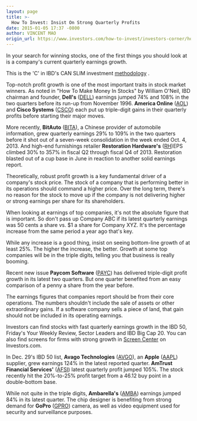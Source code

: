```yaml
---
layout: page
title: >-
  How To Invest: Insist On Strong Quarterly Profits
date: 2015-01-05 17:37 -0800
author: VINCENT MAO
origin_url: https://www.investors.com/how-to-invest/investors-corner/how-to-invest-in-winning-stocks
---
```





In your search for winning stocks, one of the first things you should look at is a company's current quarterly earnings growth.

  

This is the 'C' in IBD's CAN SLIM investment [methodology](http://education.investors.com/) .

  

Top-notch profit growth is one of the most important traits in stock market winners. As noted in "How To Make Money In Stocks" by William O'Neil, IBD chairman and founder, **Dell's** ([DELL](https://research.investors.com/quote.aspx?symbol=DELL)) earnings jumped 74% and 108% in the two quarters before its run-up from November 1996. **America Online** ([AOL](https://research.investors.com/quote.aspx?symbol=AOL)) and **Cisco Systems** ([CSCO](https://research.investors.com/quote.aspx?symbol=CSCO)) each put up triple-digit gains in their quarterly profits before starting their major moves.

  

More recently, **BitAuto** ([BITA](https://research.investors.com/quote.aspx?symbol=BITA)), a Chinese provider of automobile information, grew quarterly earnings 29% to 109% in the two quarters before it shot out of a seven-week consolidation in the week ended Oct. 4, 2013. And high-end furnishings retailer **Restoration Hardware's** ([RH](https://research.investors.com/quote.aspx?symbol=RH))EPS climbed 30% to 357% in fiscal Q2 through fiscal Q4 of 2013. Restoration blasted out of a cup base in June in reaction to another solid earnings report.

  

Theoretically, robust profit growth is a key fundamental driver of a company's stock price. The stock of a company that is performing better in its operations should command a higher price. Over the long term, there's no reason for the stock to move up if the company is not delivering higher or strong earnings per share for its shareholders.

  

When looking at earnings of top companies, it's not the absolute figure that is important. So don't pass up Company ABC if its latest quarterly earnings was 50 cents a share vs. \$1 a share for Company XYZ. It's the percentage increase from the same period a year ago that's key.

  

While any increase is a good thing, insist on seeing bottom-line growth of at least 25%. The higher the increase, the better. Growth at some top companies will be in the triple digits, telling you that business is really booming.

  

Recent new issue **Paycom Software** ([PAYC](https://research.investors.com/quote.aspx?symbol=PAYC)) has delivered triple-digit profit growth in its latest two quarters. But one quarter benefited from an easy comparison of a penny a share from the year before.

  

The earnings figures that companies report should be from their core operations. The numbers shouldn't include the sale of assets or other extraordinary gains. If a software company sells a piece of land, that gain should not be included in its operating earnings.

  

Investors can find stocks with fast quarterly earnings growth in the IBD 50, Friday's Your Weekly Review, Sector Leaders and IBD Big Cap 20. You can also find screens for firms with strong growth in [Screen Center](http://research.investors.com/screen-center/?nav=ResearchSC) on Investors.com.

  

In Dec. 29's IBD 50 list, **Avago Technologies** ([AVGO](https://research.investors.com/quote.aspx?symbol=AVGO)), an **Apple** ([AAPL](https://research.investors.com/quote.aspx?symbol=AAPL)) supplier, grew earnings 124% in the latest reported quarter. **AmTrust Financial Services'** ([AFSI](https://research.investors.com/quote.aspx?symbol=AFSI)) latest quarterly profit jumped 105%. The stock recently hit the 20%-to-25% profit target from a 46.12 buy point in a double-bottom base.

  

While not quite in the triple digits, **Ambarella's** ([AMBA](https://research.investors.com/quote.aspx?symbol=AMBA)) earnings jumped 84% in its latest quarter. The chip designer is benefiting from strong demand for **GoPro** ([GPRO](https://research.investors.com/quote.aspx?symbol=GPRO)) camera, as well as video equipment used for security and surveillance purposes.




